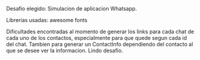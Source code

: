 Desafio elegido: Simulacion de aplicacion Whatsapp.

Librerias usadas: awesome fonts

Dificultades encontradas al momento de generar los links para cada chat de cada uno de los contactos, especialmente para que quede segun cada id del chat. Tambien para generar un ContactInfo dependiendo del contacto al que se desee ver la informacion. Lindo desafio.